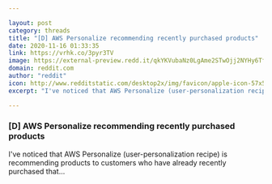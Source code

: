 ```yaml
---

layout: post
category: threads
title: "[D] AWS Personalize recommending recently purchased products"
date: 2020-11-16 01:33:35
link: https://vrhk.co/3pyr3TV
image: https://external-preview.redd.it/qkYKVubaNz0LgAme2STwOjj2NYHy6TfMA427YGIVXvc.jpg?width=1200&height=628.272251309&auto=webp&crop=1200:628.272251309,smart&s=39e3aa509eb76d561d9cac2327d068387e5c2371
domain: reddit.com
author: "reddit"
icon: http://www.redditstatic.com/desktop2x/img/favicon/apple-icon-57x57.png
excerpt: "I've noticed that AWS Personalize (user-personalization recipe) is recommending products to customers who have already recently purchased that..."

---
```


### [D] AWS Personalize recommending recently purchased products

I've noticed that AWS Personalize (user-personalization recipe) is recommending products to customers who have already recently purchased that...